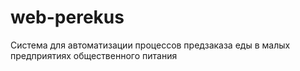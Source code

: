 # web-perekus
Система для автоматизации процессов предзаказа еды в малых предприятиях общественного питания
